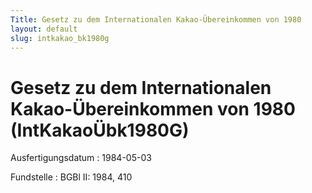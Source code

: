 ```yaml
---
Title: Gesetz zu dem Internationalen Kakao-Übereinkommen von 1980
layout: default
slug: intkakao_bk1980g
---
```


# Gesetz zu dem Internationalen Kakao-Übereinkommen von 1980 (IntKakaoÜbk1980G)

Ausfertigungsdatum
:   1984-05-03

Fundstelle
:   BGBl II: 1984, 410

